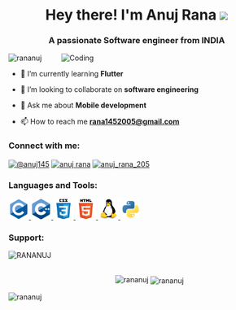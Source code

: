  <h1 align="center"> Hey there! I'm Anuj Rana <img src="https://media.giphy.com/media/hvRJCLFzcasrR4ia7z/giphy.gif" width="25px"/></h1>
<h3 align="center">A passionate Software engineer from INDIA </h3>
<img align="right" alt="Coding" width="400" src="https://media.tenor.com/rePDfDWO3XoAAAAd/hacking.gif">

<p align="left"> <img src="https://komarev.com/ghpvc/?username=rananuj&label=Profile%20views&color=0e75b6&style=flat" alt="rananuj" /> </p>

- 🌱 I’m currently learning **Flutter**

- 👯 I’m looking to collaborate on **software engineering**

- 💬 Ask me about **Mobile development**

- 📫 How to reach me **rana1452005@gmail.com**

<h3 align="left">Connect with me:</h3>
<p align="left">
<a href="https://dev.to/@anuj145" target="blank"><img align="center" src="https://raw.githubusercontent.com/rahuldkjain/github-profile-readme-generator/master/src/images/icons/Social/devto.svg" alt="@anuj145" height="30" width="40" /></a>
<a href="https://linkedin.com/in/anujrana12" target="blank"><img align="center" src="https://raw.githubusercontent.com/rahuldkjain/github-profile-readme-generator/master/src/images/icons/Social/linked-in-alt.svg" alt="anuj rana" height="30" width="40" /></a>
<a href="https://instagram.com/anuj_rana_205" target="blank"><img align="center" src="https://raw.githubusercontent.com/rahuldkjain/github-profile-readme-generator/master/src/images/icons/Social/instagram.svg" alt="anuj_rana_205" height="30" width="40" /></a>
</p>

<h3 align="left">Languages and Tools:</h3>
<p align="left"> <a href="https://www.cprogramming.com/" target="_blank" rel="noreferrer"> <img src="https://raw.githubusercontent.com/devicons/devicon/master/icons/c/c-original.svg" alt="c" width="40" height="40"/> </a> <a href="https://www.w3schools.com/cpp/" target="_blank" rel="noreferrer"> <img src="https://raw.githubusercontent.com/devicons/devicon/master/icons/cplusplus/cplusplus-original.svg" alt="cplusplus" width="40" height="40"/> </a> <a href="https://www.w3schools.com/css/" target="_blank" rel="noreferrer"> <img src="https://raw.githubusercontent.com/devicons/devicon/master/icons/css3/css3-original-wordmark.svg" alt="css3" width="40" height="40"/> </a> <a href="https://www.w3.org/html/" target="_blank" rel="noreferrer"> <img src="https://raw.githubusercontent.com/devicons/devicon/master/icons/html5/html5-original-wordmark.svg" alt="html5" width="40" height="40"/> </a> <a href="https://www.linux.org/" target="_blank" rel="noreferrer"> <img src="https://raw.githubusercontent.com/devicons/devicon/master/icons/linux/linux-original.svg" alt="linux" width="40" height="40"/> </a> <a href="https://www.python.org" target="_blank" rel="noreferrer"> <img src="https://raw.githubusercontent.com/devicons/devicon/master/icons/python/python-original.svg" alt="python" width="40" height="40"/> </a> </p>

<h3 align="left">Support:</h3>
<p><a href="https://www.buymeacoffee.com/RANANUJ"> <img align="left" src="https://cdn.buymeacoffee.com/buttons/v2/default-yellow.png" height="50" width="210" alt="RANANUJ" /></a></p><br><br>

<p><img align="left" src="https://github-readme-stats.vercel.app/api/top-langs?username=rananuj&show_icons=true&locale=en&layout=compact" alt="rananuj" /></p>

<p>&nbsp;<img align="center" src="https://github-readme-stats.vercel.app/api?username=rananuj&show_icons=true&locale=en" alt="rananuj" /></p>

<p><img align="center" src="https://github-readme-streak-stats.herokuapp.com/?user=rananuj&" alt="rananuj" /></p>
